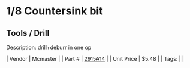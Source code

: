# 1/8 Countersink bit
## Tools / Drill
Description: 	drill+deburr in one op 

| Vendor | Mcmaster | 
| Part # | [2915A14](https://www.mcmaster.com/#2915A14) | 
| Unit Price | $5.48 | 
| Tags: |  | 
